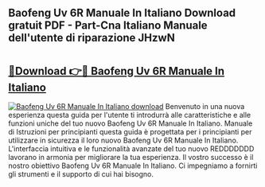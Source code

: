 ## Baofeng Uv 6R Manuale In Italiano Download gratuit PDF - Part-Cna Italiano Manuale dell'utente di riparazione JHzwN

# <h2><a href="http://dfekp4.blite.top/?on=Baofeng+Uv+6R+Manuale+In+Italiano">🔗Download 👉🔴 Baofeng Uv 6R Manuale In Italiano</a></h2>

[![Baofeng Uv 6R Manuale In Italiano download](https://i.imgur.com/lujVjoI.png)](http://dfekp4.blite.top/?on=Baofeng+Uv+6R+Manuale+In+Italiano)
Benvenuto in una nuova esperienza questa guida per l'utente ti introdurrà alle caratteristiche e alle funzioni uniche del tuo nuovo Baofeng Uv 6R Manuale In Italiano. Manuale di Istruzioni per principianti questa guida è progettata per i principianti per utilizzare in sicurezza il loro nuovo Baofeng Uv 6R Manuale In Italiano. L'interfaccia intuitiva e le funzionalità avanzate del tuo nuovo REDDDDDDD lavorano in armonia per migliorare la tua esperienza. Il vostro successo è il nostro obiettivo Baofeng Uv 6R Manuale In Italiano. Ci impegniamo a fornirti gli strumenti e il supporto di cui hai bisogno.
